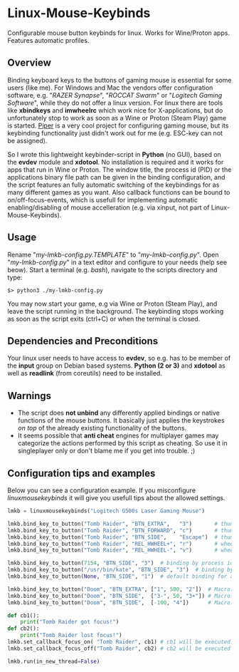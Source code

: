 # Linux-Mouse-Keybinds
Configurable mouse button keybinds for linux. Works for Wine/Proton apps. Features automatic profiles.

## Overview
Binding keyboard keys to the buttons of gaming mouse is essential for some users (like me).
For Windows and Mac the vendors offer configuration software, e.g. "*RAZER Synapse*", "*ROCCAT Swarm*" or "*Logitech Gaming Software*", while they do not offer a linux version.
For linux there are tools like **xbindkeys** and **imwheelrc** which work nice for X-applications, but do unfortunately stop to work as soon as a Wine or Proton (Steam Play) game is started.
[Piper](https://github.com/libratbag/piper) is a very cool project for configuring gaming mouse, but its keybinding functionality just didn't work out for me (e.g. ESC-key can not be assigned).

So I wrote this lightweight keybinder-script in **Python** (no GUI), based on the **evdev** module and **xdotool**.
No installation is required and it works for apps that run in Wine or Proton.
The window title, the process id (PID) or the applications binary file path can be given in the binding configuration, and the script features an fully automatic switching of the keybindings for as many different games as you want.
Also callback functions can be bound to on/off-focus-events, which is usefull for implementing automatic enabling/disabling of mouse accelleration (e.g. via xinput, not part of Linux-Mouse-Keybinds).

## Usage
Rename "*my-lmkb-config.py.TEMPLATE*" to "*my-lmkb-config.py*".
Open "*my-lmkb-config.py*" in a text editor and configure to your needs (help see beow).
Start a terminal (e.g. *bash*), navigate to the scripts directory and type:
```
$> python3 ./my-lmkb-config.py
```
You may now start your game, e.g via Wine or Proton (Steam Play), and leave the script running in the background.
The keybinding stops working as soon as the script exits (ctrl+C) or when the terminal is closed.

## Dependencies and Preconditions
Your linux user needs to have access to **evdev**, so e.g. has to be member of the **input** group on Debian based systems.
**Python (2 or 3)** and **xdotool** as well as **readlink** (from coreutils) need to be installed.

## Warnings
- The script does **not unbind** any differently applied bindings or native functions of the mouse buttons. It basically just applies the keystrokes *on top* of the already existing functionality of the buttons.
- It seems possible that **anti cheat** engines for multiplayer games may categorize the actions performed by this script as cheating. So use it in singleplayer only or don't blame me if you get into trouble. ;)

## Configuration tips and examples
Below you can see a configuration example.
If you misconfigure *linuxmousekeybinds* it will give you usefull tips about the allowed settings.
```python
lmkb = linuxmousekeybinds("Logitech G500s Laser Gaming Mouse")

lmkb.bind_key_to_button("Tomb Raider", "BTN_EXTRA",   "3")       # thumb button forward
lmkb.bind_key_to_button("Tomb Raider", "BTN_FORWARD", "c")       # thumb button middle
lmkb.bind_key_to_button("Tomb Raider", "BTN_SIDE",    "Escape")  # thumb button backward
lmkb.bind_key_to_button("Tomb Raider", "REL_HWHEEL+", "r")       # wheel sideways left
lmkb.bind_key_to_button("Tomb Raider", "REL_HWHEEL-", "v")       # wheel sideways right

lmkb.bind_key_to_button(7154, "BTN_SIDE", "3")  # binding by process id (PID)
lmkb.bind_key_to_button("/usr/bin/kate", "BTN_SIDE", "3")  # binding by application binary path
lmkb.bind_key_to_button(None, "BTN_SIDE", "1")  # default binding for all other windows

lmkb.bind_key_to_button("Doom", "BTN_EXTRA", ["1", 500, "2"])  # Macro: "1", 500ms delay, "2"
lmkb.bind_key_to_button("Doom", "BTN_SIDE",  ["3-", 50, "3+"]) # Macro: "3"-keydown, 50ms delay, "3"-keyup
lmkb.bind_key_to_button("Doom", "BTN_SIDE",  [-100, "4"])      # Macro: 70ms to 130ms delay, "3"

def cb1():
    print("Tomb Raider got focus!")
def cb2():
    print("Tomb Raider lost focus!")
lmkb.set_callback_focus_on( "Tomb Raider", cb1) # cb1 will be executed on Tomb Raider getting focus
lmkb.set_callback_focus_off("Tomb Raider", cb2) # cb2 will be executed on Tomb Raider loosing focus

lmkb.run(in_new_thread=False)
```
